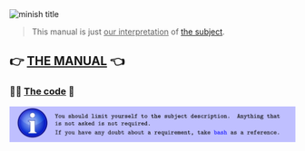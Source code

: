 <picture>
  <source media="(prefers-color-scheme: dark)" srcset="https://github.com/Liam-McHara/minishell-manual/blob/main/assets/minish_title_dark.png?raw=true">
  <source media="(prefers-color-scheme: light)" srcset="https://github.com/Liam-McHara/minishell-manual/blob/main/assets/minish_title_light.png?raw=true">
  <img alt="minish title" src="https://github.com/Liam-McHara/minishell-manual/blob/main/assets/minish_title_light.png?raw=true">
</picture>
 
> This manual is just <ins>our interpretation</ins> of [the subject](https://cdn.intra.42.fr/pdf/pdf/114775/en.subject.pdf). 

## 👉 [THE MANUAL](manual.md) 👈

### 🧑‍💻 [The code](https://github.com/LAG-jara/minishell) 👀

![disclaimer](assets/disclaimer.png)

